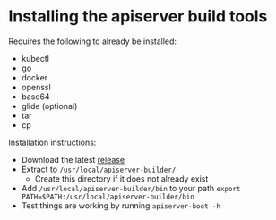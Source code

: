 # Installing the apiserver build tools

Requires the following to already be installed:
- kubectl
- go
- docker
- openssl
- base64
- glide (optional)
- tar
- cp

Installation instructions:

- Download the latest [release](https://github.com/kubernetes-incubator/apiserver-builder/releases)
- Extract to `/usr/local/apiserver-builder/`
  - Create this directory if it does not already exist
- Add `/usr/local/apiserver-builder/bin` to your path
  `export PATH=$PATH:/usr/local/apiserver-builder/bin`
- Test things are working by running `apiserver-boot -h`
